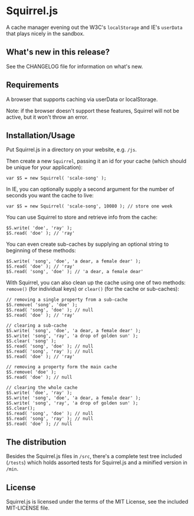 Squirrel.js
===========

A cache manager evening out the W3C's `localStorage` and IE's `userData`
that plays nicely in the sandbox.


What's new in this release?
---------------------------

See the CHANGELOG file for information on what's new.

Requirements
------------

A browser that supports caching via userData or localStorage.

Note: if the browser doesn't support these features, Squirrel will not 
be active, but it won't throw an error.


Installation/Usage
------------------

Put Squirrel.js in a directory on your website, e.g. `/js`.

Then create a new `Squirrel`, passing it an id for your cache (which should 
be unique for your application):

	var $S = new Squirrel( 'scale-song' );

In IE, you can optionally supply a second argument for the number of 
seconds you want the cache to live:

	var $S = new Squirrel( 'scale-song', 10080 ); // store one week

You can use Squirrel to store and retrieve info from the cache:

	$S.write( 'doe', 'ray' );
	$S.read( 'doe' ); // 'ray'

You can even create sub-caches by supplying an optional string to beginning 
of these methods:

	$S.write( 'song', 'doe', 'a dear, a female dear' );
	$S.read( 'doe' ); // 'ray'
	$S.read( 'song', 'doe' ); // 'a dear, a female dear'

With Squirrel, you can also clean up the cache using one of two methods: 
`remove()` (for individual keys) or `clear()` (for the cache or sub-caches):

	// removing a single property from a sub-cache
	$S.remove( 'song', 'doe' );
	$S.read( 'song', 'doe' ); // null
	$S.read( 'doe' ); // 'ray'

	// clearing a sub-cache
	$S.write( 'song', 'doe', 'a dear, a female dear' );
	$S.write( 'song', 'ray', 'a drop of golden sun' );
	$S.clear( 'song' );
	$S.read( 'song', 'doe' ); // null
	$S.read( 'song', 'ray' ); // null
	$S.read( 'doe' ); // 'ray'

	// removing a property form the main cache
	$S.remove( 'doe' );
	$S.read( 'doe' ); // null

	// clearing the whole cache
	$S.write( 'doe', 'ray' );
	$S.write( 'song', 'doe', 'a dear, a female dear' );
	$S.write( 'song', 'ray', 'a drop of golden sun' );
	$S.clear();
	$S.read( 'song', 'doe' ); // null
	$S.read( 'song', 'ray' ); // null
	$S.read( 'doe' ); // null


The distribution
----------------

Besides the Squirrel.js files in `/src`, there's a complete
test tree included (`/tests`) which holds assorted tests for Squirrel.js
and a minified version in `/min`.

License
-------

Squirrel.js is licensed under the terms of the MIT License, see 
the included MIT-LICENSE file.